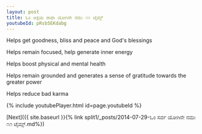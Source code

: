 ```yaml
---
layout: post
title: ಓಂ ಅಕ್ಷಯ ರಾಧಾ ಯೋಗಿನೇ ನಮಃ ೧೧ ಟೈಮ್ಸ್
youtubeId: pRsb5EKdabg
---
```

 
 
Helps get goodness, bliss and peace and God's blessings
 
Helps remain focused, help generate inner energy 
 
Helps boost physical and mental health 
 
Helps remain grounded and generates a sense of gratitude towards the greater power 
 
Helps reduce bad karma
 
 
 
 


{% include youtubePlayer.html id=page.youtubeId %}
 
[Next]({{ site.baseurl }}{% link  split1/_posts/2014-07-29-ಓಂ ಸರ್ವ ಯೋಗಿನೇ ನಮಃ ೧೧ ಟೈಮ್ಸ್.md%})
 
